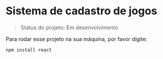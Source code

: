 <h1> Sistema de cadastro de jogos</h1>

> Status do projeto: Em desenvolvimento

Para rodar esse projeto na sua máquina, por favor digite:

```
npm install react
```
        
